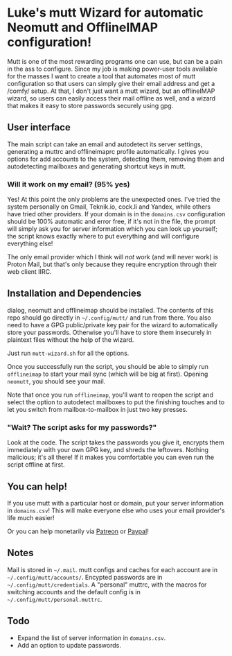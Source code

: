 # Luke's mutt Wizard for automatic Neomutt and OfflineIMAP configuration!

Mutt is one of the most rewarding programs one can use, but can be a pain in the ass to configure. Since my job is making power-user tools available for the masses I want to create a tool that automates most of mutt configuration so that users can simply give their email address and get a /comfy/ setup. At that, I don't just want a mutt wizard, but an offlineIMAP wizard, so users can easily access their mail offline as well, and a wizard that makes it easy to store passwords securely using gpg.

## User interface

The main script can take an email and autodetect its server settings, generating a muttrc and offlineimaprc profile automatically. I gives you options for add accounts to the system, detecting them, removing them and autodetecting mailboxes and generating shortcut keys in mutt.

### Will it work on my email? (95% yes)

Yes! At this point the only problems are the unexpected ones. I've tried the system personally on Gmail, Teknik.io, cock.li and Yandex, while others have tried other providers. If your domain is in the `domains.csv` configuration should be 100% automatic and error free, if it's not in the file, the prompt will simply ask you for server information which you can look up yourself; the script knows exactly where to put everything and will configure everything else!

The only email provider which I think will *not* work (and will never work) is Proton Mail, but that's only because they require encryption through their web client IIRC.

## Installation and Dependencies

dialog, neomutt and offlineimap should be installed. The contents of this repo should go directly in `~/.config/mutt/` and run from there. You also need to have a GPG public/private key pair for the wizard to automatically store your passwords. Otherwise you'll have to store them insecurely in plaintext files without the help of the wizard.

Just run `mutt-wizard.sh` for all the options.

Once you successfully run the script, you should be able to simply run `offlineimap` to start your mail sync (which will be big at first). Opening `neomutt`, you should see your mail.

Note that once you run `offlineimap`, you'll want to reopen the script and select the option to autodetect mailboxes to put the finishing touches and to let you switch from mailbox-to-mailbox in just two key presses.

### "Wait? The script asks for my passwords?"

Look at the code. The script takes the passwords you give it, encrypts them immediately with your own GPG key, and shreds the leftovers. Nothing malicious; it's all there! If it makes you comfortable you can even run the script offline at first.

## You can help!

If you use mutt with a particular host or domain, put your server information in `domains.csv`! This will make everyone else who uses your email provider's life much easier!

Or you can help monetarily via [Patreon](https://patreon.com/lukesmith) or [Paypal](https://paypal.me/LukeMSmith)!

## Notes

Mail is stored in `~/.mail`. mutt configs and caches for each account are in `~/.config/mutt/accounts/`. Encypted passwords are in `~/.config/mutt/credentials`. A "personal" muttrc, with the macros for switching accounts and the default config is in `~/.config/mutt/personal.muttrc`.

## Todo

* Expand the list of server information in `domains.csv`.
* Add an option to update passwords.

